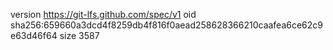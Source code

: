 version https://git-lfs.github.com/spec/v1
oid sha256:659660a3dcd4f8259db4f816f0aead258628366210caafea6ce62c9e63d46f64
size 3587
